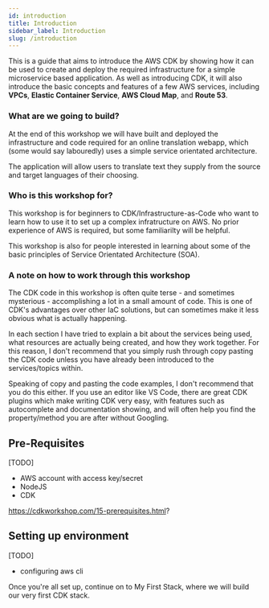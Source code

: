 ```yaml
---
id: introduction
title: Introduction
sidebar_label: Introduction
slug: /introduction
---
```


This is a guide that aims to introduce the AWS CDK by showing how it can be used to create and deploy the required infrastructure for a simple microservice based application. As well as introducing CDK, it will also introduce the basic concepts and features of a few AWS services, including **VPCs**, **Elastic Container Service**, **AWS Cloud Map**, and **Route 53**.

### What are we going to build?

At the end of this workshop we will have built and deployed the infrastructure and code required for an online translation webapp, which (some would say labouredly) uses a simple service orientated architecture. 

The application will allow users to translate text they supply from the source and target languages of their choosing.

### Who is this workshop for?

This workshop is for beginners to CDK/Infrastructure-as-Code who want to learn how to use it to set up a complex infratructure on AWS. No prior experience of AWS is required, but some familiarilty will be helpful.

This workshop is also for people interested in learning about some of the basic principles of Service Orientated Architecture (SOA).


### A note on how to work through this workshop

The CDK code in this workshop is often quite terse - and sometimes mysterious - accomplishing a lot in a small amount of code. This is one of CDK's advantages over other IaC solutions, but can sometimes make it less obvious what is actually happening.

In each section I have tried to explain a bit about the services being used, what resources are actually being created, and how they work together. For this reason, I don't recommend that you simply rush through copy pasting the CDK code unless you have already been introduced to the services/topics within.

Speaking of copy and pasting the code examples, I don't recommend that you do this either. If you use an editor like VS Code, there are great CDK plugins which make writing CDK very easy, with features such as autocomplete and documentation showing, and will often help you find the property/method you are after without Googling.


## Pre-Requisites
[TODO]

- AWS account with access key/secret
- NodeJS
- CDK

https://cdkworkshop.com/15-prerequisites.html?


## Setting up environment
[TODO]
- configuring aws cli

Once you're all set up, continue on to My First Stack, where we will build our very first CDK stack.
